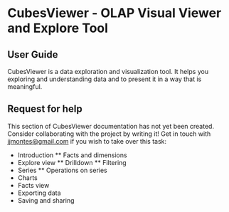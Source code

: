 CubesViewer - OLAP Visual Viewer and Explore Tool
=================================================

User Guide
----------

CubesViewer is a data exploration and visualization tool. It helps you exploring and understanding
data and to present it in a way that is meaningful.

Request for help
----------------

This section of CubesViewer documentation has not yet been created. Consider collaborating with
the project by writing it! Get in touch with jjmontes@gmail.com if you wish to take over this task:

* Introduction
** Facts and dimensions
* Explore view
** Drilldown
** Filtering
* Series
** Operations on series
* Charts
* Facts view
* Exporting data
* Saving and sharing

